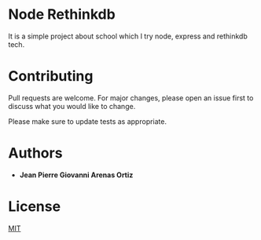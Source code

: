 #  Node Rethinkdb
It is a simple project about school which I try node, express and rethinkdb tech.

# Contributing
Pull requests are welcome. For major changes, please open an issue first to discuss what you would like to change.

Please make sure to update tests as appropriate.


# Authors
* **Jean Pierre Giovanni Arenas Ortiz**

# License
[MIT](https://choosealicense.com/licenses/mit/)